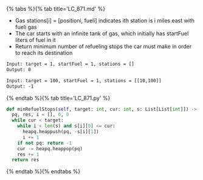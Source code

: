 {% tabs %}{% tab title='LC_871.md' %}

* Gas stations[i] = [positioni, fueli] indicates ith station is i miles east with fueli gas
* The car starts with an infinite tank of gas, which initially has startFuel liters of fuel in it
* Return minimum number of refueling stops the car must make in order to reach its destination

```txt
Input: target = 1, startFuel = 1, stations = []
Output: 0

Input: target = 100, startFuel = 1, stations = [[10,100]]
Output: -1
```

{% endtab %}{% tab title='LC_871.py' %}

```py
def minRefuelStops(self, target: int, cur: int, s: List[List[int]]) -> int:
  pq, res, i = [], 0, 0
  while cur < target:
    while i < len(s) and s[i][0] <= cur:
      heapq.heappush(pq, -s[i][1])
      i += 1
    if not pq: return -1
    cur -= heapq.heappop(pq)
    res += 1
  return res
```

{% endtab %}{% endtabs %}
